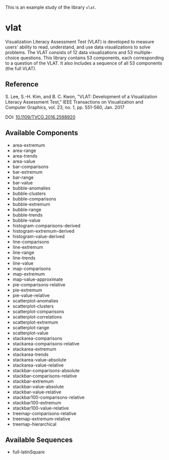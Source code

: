 This is an example study of the library `vlat`.


# vlat

Visualization Literacy Assessment Test (VLAT) is developed to measure users' ability to read, understand, and use data visualizations to solve problems. The VLAT consists of 12 data visualizations and 53 multiple-choice questions. This library contains 53 components, each corresponding to a question of the VLAT. It also includes a sequence of all 53 components (the full VLAT).

## Reference

S. Lee, S.-H. Kim, and B. C. Kwon, "VLAT: Development of a Visualization Literacy Assessment Test," IEEE Transactions on Visualization and Computer Graphics, vol. 23, no. 1, pp. 551-560, Jan. 2017

DOI: [10.1109/TVCG.2016.2598920](https://doi.org/10.1109/TVCG.2016.2598920)



## Available Components

- area-extremum
- area-range
- area-trends
- area-value
- bar-comparisons
- bar-extremum
- bar-range
- bar-value
- bubble-anomalies
- bubble-clusters
- bubble-comparisons
- bubble-extremum
- bubble-range
- bubble-trends
- bubble-value
- histogram-comparisons-derived
- histogram-extremum-derived
- histogram-value-derived
- line-comparisons
- line-extremum
- line-range
- line-trends
- line-value
- map-comparisons
- map-extremum
- map-value-approximate
- pie-comparisons-relative
- pie-extremum
- pie-value-relative
- scatterplot-anomalies
- scatterplot-clusters
- scatterplot-comparisons
- scatterplot-correlations
- scatterplot-extremum
- scatterplot-range
- scatterplot-value
- stackarea-comparisons
- stackarea-comparisons-relative
- stackarea-extremum
- stackarea-trends
- stackarea-value-absolute
- stackarea-value-relative
- stackbar-comparisons-absolute
- stackbar-comparisons-relative
- stackbar-extremum
- stackbar-value-absolute
- stackbar-value-relative
- stackbar100-comparisons-relative
- stackbar100-extremum
- stackbar100-value-relative
- treemap-comparisons-relative
- treemap-extremum-relative
- treemap-hierarchical

## Available Sequences

- full-latinSquare
